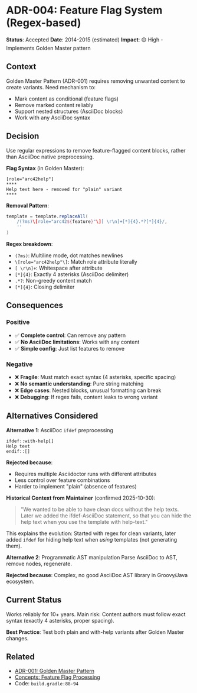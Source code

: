 # ADR-004: Feature Flag System (Regex-based)

**Status**: Accepted
**Date**: 2014-2015 (estimated)
**Impact**: 🟡 High - Implements Golden Master pattern

## Context

Golden Master Pattern (ADR-001) requires removing unwanted content to create variants. Need mechanism to:
- Mark content as conditional (feature flags)
- Remove marked content reliably
- Support nested structures (AsciiDoc blocks)
- Work with any AsciiDoc syntax

## Decision

Use regular expressions to remove feature-flagged content blocks, rather than AsciiDoc native preprocessing.

**Flag Syntax** (in Golden Master):
```asciidoc
[role="arc42help"]
****
Help text here - removed for "plain" variant
****
```

**Removal Pattern**:
```groovy
template = template.replaceAll(
    /(?ms)\[role="arc42${feature}"\][ \r\n]+[*]{4}.*?[*]{4}/,
    ''
)
```

**Regex breakdown**:
- `(?ms)`: Multiline mode, dot matches newlines
- `\[role="arc42help"\]`: Match role attribute literally
- `[ \r\n]+`: Whitespace after attribute
- `[*]{4}`: Exactly 4 asterisks (AsciiDoc delimiter)
- `.*?`: Non-greedy content match
- `[*]{4}`: Closing delimiter

## Consequences

### Positive
- ✅ **Complete control**: Can remove any pattern
- ✅ **No AsciiDoc limitations**: Works with any content
- ✅ **Simple config**: Just list features to remove

### Negative
- ❌ **Fragile**: Must match exact syntax (4 asterisks, specific spacing)
- ❌ **No semantic understanding**: Pure string matching
- ❌ **Edge cases**: Nested blocks, unusual formatting can break
- ❌ **Debugging**: If regex fails, content leaks to wrong variant

## Alternatives Considered

**Alternative 1**: AsciiDoc `ifdef` preprocessing
```asciidoc
ifdef::with-help[]
Help text
endif::[]
```

**Rejected because**:
- Requires multiple Asciidoctor runs with different attributes
- Less control over feature combinations
- Harder to implement "plain" (absence of features)

**Historical Context from Maintainer** (confirmed 2025-10-30):
> "We wanted to be able to have clean docs without the help texts. Later we added the ifdef-AsciiDoc statement, so that you can hide the help text when you use the template with help-text."

This explains the evolution: Started with regex for clean variants, later added `ifdef` for hiding help text when *using* templates (not generating them).

**Alternative 2**: Programmatic AST manipulation
Parse AsciiDoc to AST, remove nodes, regenerate.

**Rejected because**: Complex, no good AsciiDoc AST library in Groovy/Java ecosystem.

## Current Status

Works reliably for 10+ years. Main risk: Content authors must follow exact syntax (exactly 4 asterisks, proper spacing).

**Best Practice**: Test both plain and with-help variants after Golden Master changes.

## Related

- [ADR-001: Golden Master Pattern](ADR-001-golden-master-pattern.md)
- [Concepts: Feature Flag Processing](../08-concepts.md#concept-4-feature-flag-processing-regex-surgery)
- Code: `build.gradle:88-94`
